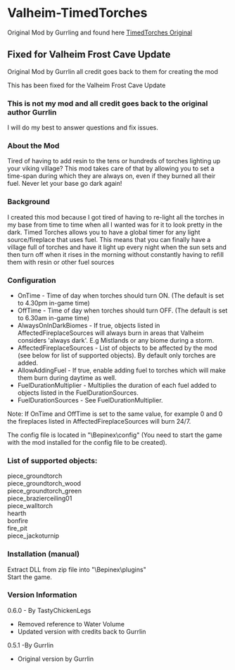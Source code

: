 ﻿# Valheim-TimedTorches
Original Mod by Gurrling and found here [TimedTorches Original](https://www.nexusmods.com/valheim/mods/962)

## Fixed for Valheim Frost Cave Update
Original Mod by Gurrlin all credit goes back to them for creating the mod

This has been fixed for the Valheim Frost Cave Update  
### This is not my mod and all credit goes back to the original author Gurrlin
I will do my best to answer questions and fix issues.

### About the Mod
Tired of having to add resin to the tens or hundreds of torches lighting up your viking village? 
This mod takes care of that by allowing you to set a time-span during which they are always on, 
even if they burned all their fuel. Never let your base go dark again!

### Background
I created this mod because I got tired of having to re-light all the torches in my base from time to time when all I wanted was for it to look pretty in the dark.
Timed Torches allows you to have a global timer for any light source/fireplace that uses fuel.
This means that you can finally have a village full of torches and have it light up every night when the sun sets
and then turn off when it rises in the morning without constantly having to refill them with resin or other fuel sources

### Configuration

- OnTime - Time of day when torches should turn ON. (The default is set to 4.30pm in-game time)
- OffTime - Time of day when torches should turn OFF. (The default is set to 6.30am in-game time)
- AlwaysOnInDarkBiomes - If true, objects listed in AffectedFireplaceSources will always burn in areas that Valheim considers 'always dark'. E.g Mistlands or any biome during a storm.
- AffectedFireplaceSources - List of objects to be affected by the mod (see below for list of supported objects). By default only torches are added.
- AllowAddingFuel - If true, enable adding fuel to torches which will make them burn during daytime as well.
- FuelDurationMultiplier - Multiplies the duration of each fuel added to objects listed in the FuelDurationSources.
- FuelDurationSources - See FuelDurationMultiplier.

Note: If OnTime and OffTime is set to the same value, for example 0 and 0 the fireplaces listed in AffectedFireplaceSources will burn 24/7.

The config file is located in "<GameDirectory>\Bepinex\config" (You need to start the game with the mod installed for the config file to be created).

### List of supported objects:
  
piece_groundtorch  
piece_groundtorch_wood  
piece_groundtorch_green  
piece_brazierceiling01  
piece_walltorch  
hearth  
bonfire  
fire_pit  
piece_jackoturnip


### Installation (manual)  
Extract DLL from zip file into "<GameDirectory>\Bepinex\plugins"  
Start the game.

### Version Information

0.6.0 - By TastyChickenLegs

- Removed reference to Water Volume
- Updated version with credits back to Gurrlin

0.5.1  -By Gurrlin

- Original version by Gurrlin

